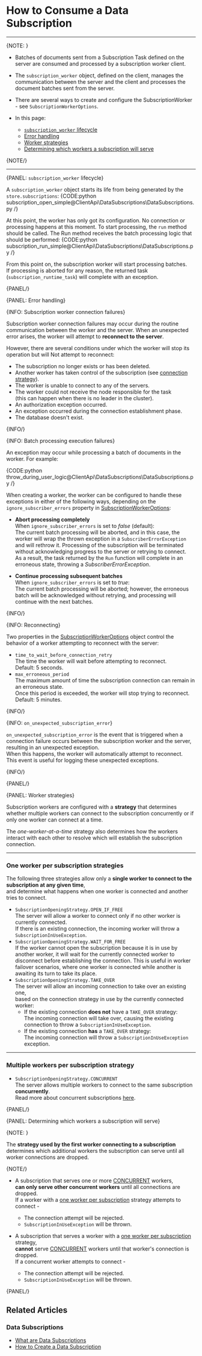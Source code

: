 # How to Consume a Data Subscription
---

{NOTE: }

* Batches of documents sent from a Subscription Task defined on the server are consumed and processed by a subscription worker client.  
 
* The `subscription_worker` object, defined on the client, manages the communication between the server and the client and processes the document batches sent from the server.  
 
* There are several ways to create and configure the SubscriptionWorker - see `SubscriptionWorkerOptions`.  

* In this page:
  * [`subscription_worker` lifecycle](../../../client-api/data-subscriptions/consumption/how-to-consume-data-subscription#subscription_worker-lifecycle)  
  * [Error handling](../../../client-api/data-subscriptions/consumption/how-to-consume-data-subscription#error-handling)  
  * [Worker strategies](../../../client-api/data-subscriptions/consumption/how-to-consume-data-subscription#worker-strategies)
  * [Determining which workers a subscription will serve](../../../client-api/data-subscriptions/consumption/how-to-consume-data-subscription#determining-which-workers-a-subscription-will-serve)  

{NOTE/}

---

{PANEL: `subscription_worker` lifecycle}

A `subscription_worker` object starts its life from being generated by the `store.subscriptions`:
{CODE:python subscription_open_simple@ClientApi\DataSubscriptions\DataSubscriptions.py /}

At this point, the worker has only got its configuration. No connection or processing happens at this moment. 
To start processing, the `run` method should be called. The Run method receives the batch processing logic that should be performed:
{CODE:python subscription_run_simple@ClientApi\DataSubscriptions\DataSubscriptions.py /}

From this point on, the subscription worker will start processing batches.  
If processing is aborted for any reason, the returned task (`subscription_runtime_task`) will complete with an exception.  

{PANEL/}

{PANEL: Error handling}

{INFO: Subscription worker connection failures}

Subscription worker connection failures may occur during the routine communication between the worker and the server.
When an unexpected error arises, the worker will attempt to **reconnect to the server**.

However, there are several conditions under which the worker will stop its operation but will Not attempt to reconnect:

* The subscription no longer exists or has been deleted.
* Another worker has taken control of the subscription (see [connection strategy](../../../client-api/data-subscriptions/consumption/how-to-consume-data-subscription#available-worker-strategies)).
* The worker is unable to connect to any of the servers.
* The worker could not receive the node responsible for the task  
  (this can happen when there is no leader in the cluster).
* An authorization exception occurred.
* An exception occurred during the connection establishment phase.
* The database doesn't exist.

{INFO/}

{INFO: Batch processing execution failures}

An exception may occur while processing a batch of documents in the worker.
For example:

{CODE:python throw_during_user_logic@ClientApi\DataSubscriptions\DataSubscriptions.py /}

When creating a worker, the worker can be configured to handle these exceptions in either of the following ways,
depending on the `ignore_subscriber_errors` property in [SubscriptionWorkerOptions](../../../client-api/data-subscriptions/consumption/api-overview#subscriptionworkeroptions):

* **Abort processing completely**  
  When `ignore_subscriber_errors` is set to _false_ (default):  
  The current batch processing will be aborted, and in this case, the worker will wrap the thrown exception in a `SubscriberErrorException` and will rethrow it.
  Processing of the subscription will be terminated without acknowledging progress to the server or retrying to connect.  
  As a result, the task returned by the `Run` function will complete in an erroneous state, throwing a _SubscriberErrorException_.

* **Continue processing subsequent batches**  
  When `ignore_subscriber_errors` is set to _true_:    
  The current batch processing will be aborted; however, the erroneous batch will be acknowledged without retrying,
  and processing will continue with the next batches.

{INFO/}

{INFO: Reconnecting}

Two properties in the [SubscriptionWorkerOptions](../../../client-api/data-subscriptions/consumption/api-overview#subscriptionworkeroptions)
object control the behavior of a worker attempting to reconnect with the server:

* `time_to_wait_before_connection_retry`  
  The time the worker will wait before attempting to reconnect.  
  Default: 5 seconds.
* `max_erroneous_period`  
  The maximum amount of time the subscription connection can remain in an erroneous state.   
  Once this period is exceeded, the worker will stop trying to reconnect.  
  Default: 5 minutes.  

{INFO/}

{INFO: `on_unexpected_subscription_error`}

`on_unexpected_subscription_error` is the event that is triggered when a connection failure occurs between the subscription worker and the server,
resulting in an unexpected exception.  
When this happens, the worker will automatically attempt to reconnect.  
This event is useful for logging these unexpected exceptions.

{INFO/}

{PANEL/}

{PANEL: Worker strategies}

Subscription workers are configured with a **strategy** that determines whether multiple workers
can connect to the subscription concurrently or if only one worker can connect at a time.

The _one-worker-at-a-time_ strategy also determines how the workers interact with each other
to resolve which will establish the subscription connection.

---

### One worker per subscription strategies

The following three strategies allow only a **single worker to connect to the subscription at any given time**,  
and determine what happens when one worker is connected and another tries to connect.

* `SubscriptionOpeningStrategy.OPEN_IF_FREE`  
  The server will allow a worker to connect only if no other worker is currently connected.  
  If there is an existing connection, the incoming worker will throw a `SubscriptionInUseException`.
* `SubscriptionOpeningStrategy.WAIT_FOR_FREE`  
  If the worker cannot open the subscription because it is in use by another worker, it will wait for the currently connected worker to disconnect before establishing the connection.
  This is useful in worker failover scenarios, where one worker is connected while another is awaiting its turn to take its place.
* `SubscriptionOpeningStrategy.TAKE_OVER`  
  The server will allow an incoming connection to take over an existing one,  
  based on the connection strategy in use by the currently connected worker:
    * If the existing connection **does not** have a `TAKE_OVER` strategy:  
      The incoming connection will take over, causing the existing connection to throw a `SubscriptionInUseException`.
    * If the existing connection **has** a `TAKE_OVER` strategy:  
      The incoming connection will throw a `SubscriptionInUseException` exception.

---

### Multiple workers per subscription strategy

* `SubscriptionOpeningStrategy.CONCURRENT`  
  The server allows multiple workers to connect to the same subscription **concurrently**.  
  Read more about concurrent subscriptions [here](../../../client-api/data-subscriptions/concurrent-subscriptions).

{PANEL/}

{PANEL: Determining which workers a subscription will serve}

{NOTE: }

The **strategy used by the first worker connecting to a subscription** determines
which additional workers the subscription can serve until all worker connections are dropped.

{NOTE/}

* A subscription that serves one or more [CONCURRENT](../../../client-api/data-subscriptions/consumption/how-to-consume-data-subscription#multiple-workers-per-subscription-strategy) workers,  
  **can only serve other concurrent workers** until all connections are dropped.  
  If a worker with a [one worker per subscription](../../../client-api/data-subscriptions/consumption/how-to-consume-data-subscription#one-worker-per-subscription-strategies) 
  strategy attempts to connect -  
   * The connection attempt will be rejected.  
   * `SubscriptionInUseException` will be thrown.  

* A subscription that serves a worker with a [one worker per subscription](../../../client-api/data-subscriptions/consumption/how-to-consume-data-subscription#one-worker-per-subscription-strategies) strategy,   
  **cannot** serve [CONCURRENT](../../../client-api/data-subscriptions/consumption/how-to-consume-data-subscription#multiple-workers-per-subscription-strategy) 
  workers until that worker's connection is dropped.  
  If a concurrent worker attempts to connect -  
   * The connection attempt will be rejected.  
   * `SubscriptionInUseException` will be thrown.  

{PANEL/}

## Related Articles  

### Data Subscriptions  

- [What are Data Subscriptions](../../../client-api/data-subscriptions/what-are-data-subscriptions)  
- [How to Create a Data Subscription](../../../client-api/data-subscriptions/creation/how-to-create-data-subscription)  
